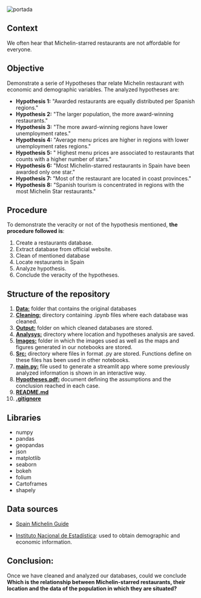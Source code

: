 ![portada](https://github.com/angelanavarrog/Restaurantes-con-Estrella/blob/master/images/image1.jpg)

## Context

We often hear that Michelin-starred restaurants are not affordable for everyone.


## Objective

Demonstrate a serie of Hypotheses thar relate Michelin restaurant with economic and demographic variables. The analyzed hypotheses are:

- **Hypothesis 1:** "Awarded restaurants are equally distributed per Spanish regions."
- **Hypothesis 2:** "The larger population, the more award-winning restaurants."
- **Hypothesis 3:** "The more award-winning regions have lower unemployment rates."
- **Hypothesis 4:** "Average menu prices are higher in regions with lower unemployment rates regions."
- **Hypothesis 5:** " Highest menu prices are associated to restaurants that counts with a higher number of stars."
- **Hypothesis 6:** "Most Michelin-starred restaurants in Spain have been awarded only one star."
- **Hypothesis 7:** "Most of the restaurant are located in coast provinces." 
- **Hypothesis 8:** "Spanish tourism is concentrated in regions with the most Michelin Star restaurants."


## Procedure

To demonstrate the veracity or not of the hypothesis mentioned, **the procedure followed is**:

1. Create a restaurants database.
2. Extract database from official website.
3. Clean of mentioned database
4. Locate restaurants in Spain
5. Analyze hypothesis.
6. Conclude the veracity of the hypotheses.

## Structure of the repository

1. **[Data:](https://github.com/angelanavarrog/Restaurantes-con-Estrella/tree/master/data)** folder that contains the original databases
2. **[Cleaning:](https://github.com/angelanavarrog/Restaurantes-con-Estrella/tree/master/Cleaning)** directory containing .ipynb files where each database was cleaned.
3. **[Output:](https://github.com/angelanavarrog/Restaurantes-con-Estrella/tree/master/output)** folder on which cleaned databases are stored.
4. **[Analysys:](https://github.com/angelanavarrog/Restaurantes-con-Estrella/tree/master/Analysis)** directory where location and hypotheses analysis are saved.
5. **[Images:](https://github.com/angelanavarrog/Restaurantes-con-Estrella/tree/master/images)** folder in which the images used as well as the maps and figures generated in our notebooks are stored.
6. **[Src:](https://github.com/angelanavarrog/Restaurantes-con-Estrella/tree/master/src)** directory where files in format .py are stored. Functions define on these files has been used in other notebooks.
7. **[main.py:](https://github.com/angelanavarrog/Restaurantes-con-Estrella/blob/master/main.py)** file used to generate a streamlit app where some previously analyzed information is shown in an interactive way. 
8. **[Hypotheses.pdf:](https://github.com/angelanavarrog/Restaurantes-con-Estrella/blob/master/Hypotheses.pdf)** document defining the assumptions and the conclusion reached in each case.
9. **[README.md](https://github.com/angelanavarrog/Restaurantes-con-Estrella/blob/master/README.md)**
10. **[.gitignore](https://github.com/angelanavarrog/Restaurantes-con-Estrella/blob/master/.gitignore)**

## Libraries

- numpy
- pandas
- geopandas
- json
- matplotlib
- seaborn
- bokeh
- folium
- Cartoframes
- shapely


## Data sources

- [Spain Michelin Guide](https://guide.michelin.com/es/es/restaurantes/1-estrella-michelin/2-estrellas-michelin/3-estrellas-michelin)

- [Instituto Nacional de Estadística](https://www.ine.es/): used to obtain demographic and economic information.


## Conclusion:

Once we have cleaned and analyzed our databases, could we conclude **Which  is the relationship between Michelin-starred restaurants, their location and the data of the population in which they are situated?**